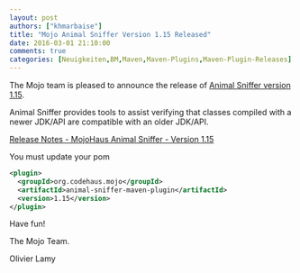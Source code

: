 ```yaml
---
layout: post
authors: ["khmarbaise"]
title: "Mojo Animal Sniffer Version 1.15 Released"
date: 2016-03-01 21:10:00
comments: true
categories: [Neuigkeiten,BM,Maven,Maven-Plugins,Maven-Plugin-Releases]
---
```

The Mojo team is pleased to announce the release of 
[Animal Sniffer version 1.15](http://mojo.codehaus.org/animal-sniffer/).

Animal Sniffer provides tools to assist verifying that classes
compiled with a newer JDK/API are compatible with an older JDK/API.

[Release Notes - MojoHaus Animal Sniffer - Version 1.15](https://github.com/mojohaus/animal-sniffer/issues?utf8=%E2%9C%93&q=milestone%3A1.15+)

You must update your pom

```xml
<plugin>
  <groupId>org.codehaus.mojo</groupId>
  <artifactId>animal-sniffer-maven-plugin</artifactId>
  <version>1.15</version>
</plugin>
```

Have fun!

The Mojo Team.

Olivier Lamy
